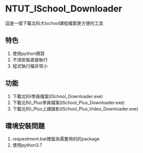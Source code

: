 # NTUT_ISchool_Downloader

這是一個下載北科大Ischool課程檔案更方便的工具  
## 特色  
1. 使用python撰寫  
2. 不須安裝直接執行  
3. 程式執行檔非常小  

## 功能  
1. 下載北科I學員檔案(ISchool_Downloader.exe)  
2. 下載北科I_Plus學員檔案(ISchool_Plus_Downloader.exe)  
3. 下載北科I_Plus上課錄影(ISchool_Plus_Video_Downloader.exe)  

## 環境安裝問題  
1. requestment.bat裡面為需要用的的package  
2. 使用python3.7  

